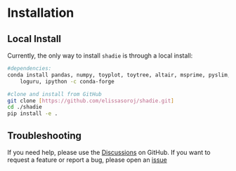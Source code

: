 <h1>Installation</h1>

## Local Install

Currently, the only way to install `shadie` is through a local install:

``` bash
#dependencies:
conda install pandas, numpy, toyplot, toytree, altair, msprime, pyslim, tskit, \
	loguru, ipython -c conda-forge

#clone and install from GitHub
git clone [https://github.com/elissasoroj/shadie.git]
cd ./shadie
pip install -e .
```

## Troubleshooting

If you need help, please use the [Discussions](https://github.com/elissasoroj/shadie/discussions) on GitHub. If you want to request a feature or report a bug, please open an [issue](https://github.com/elissasoroj/shadie/issues)